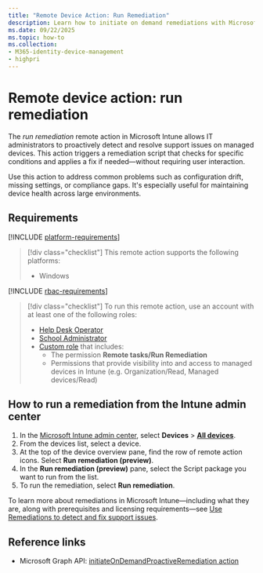 ```yaml
---
title: "Remote Device Action: Run Remediation"
description: Learn how to initiate on demand remediations with Microsoft Intune.
ms.date: 09/22/2025
ms.topic: how-to
ms.collection:
- M365-identity-device-management
- highpri
---
```


# Remote device action: run remediation

The *run remediation* remote action in Microsoft Intune allows IT administrators to proactively detect and resolve support issues on managed devices. This action triggers a remediation script that checks for specific conditions and applies a fix if needed—without requiring user interaction.

Use this action to address common problems such as configuration drift, missing settings, or compliance gaps. It's especially useful for maintaining device health across large environments.

## Requirements

[!INCLUDE [platform-requirements](../../includes/h3/platform-requirements.md)]

> [!div class="checklist"]
> This remote action supports the following platforms:
>
> - Windows

[!INCLUDE [rbac-requirements](../../includes/h3/rbac-requirements.md)]

> [!div class="checklist"]
> To run this remote action, use an account with at least one of the following roles:
>
> - [Help Desk Operator][INT-R1]
> - [School Administrator][INT-R2]
> - [Custom role][INT-RC] that includes:
>   - The permission **Remote tasks/Run Remediation**
>   - Permissions that provide visibility into and access to managed devices in Intune (e.g. Organization/Read, Managed devices/Read)

## How to run a remediation from the Intune admin center

1. In the [Microsoft Intune admin center][INT-AC], select **Devices** > [**All devices**][INT-ALLD].
1. From the devices list, select a device.
1. At the top of the device overview pane, find the row of remote action icons. Select **Run remediation (preview)**.
1. In the **Run remediation (preview)** pane, select the Script package you want to run from the list.
1. To run the remediation, select **Run remediation**.

To learn more about remediations in Microsoft Intune—including what they are, along with prerequisites and licensing requirements—see [Use Remediations to detect and fix support issues][LEARN-1].

## Reference links

- Microsoft Graph API: [initiateOnDemandProactiveRemediation action][GRAPH-1]

<!--links-->

<!-- admin center links -->

[INT-AC]: https://go.microsoft.com/fwlink/?linkid=2109431
[INT-ALLD]: https://go.microsoft.com/fwlink/?linkid=2333814

<!-- role links -->

[INT-R1]: /intune/intune-service/fundamentals/role-based-access-control-reference#help-desk-operator
[INT-R2]: /intune/intune-service/fundamentals/role-based-access-control-reference#school-administrator
[INT-RC]: /intune/intune-service/fundamentals/create-custom-role

<!-- API links -->

[GRAPH-1]: /graph/api/intune-devices-manageddevice-initiateondemandproactiveremediation

[LEARN-1]: ../fundamentals/remediations.md

